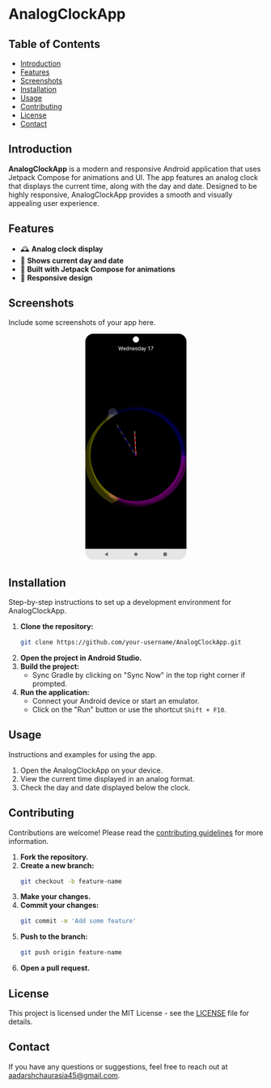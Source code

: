 # AnalogClockApp


## Table of Contents

- [Introduction](#introduction)
- [Features](#features)
- [Screenshots](#screenshots)
- [Installation](#installation)
- [Usage](#usage)
- [Contributing](#contributing)
- [License](#license)
- [Contact](#contact)

## Introduction

**AnalogClockApp** is a modern and responsive Android application that uses Jetpack Compose for animations and UI. The app features an analog clock that displays the current time, along with the day and date. Designed to be highly responsive, AnalogClockApp provides a smooth and visually appealing user experience.

## Features

- 🕰 **Analog clock display**
- 📅 **Shows current day and date**
- 🚀 **Built with Jetpack Compose for animations**
- 📱 **Responsive design**

## Screenshots

Include some screenshots of your app here.

<p align="center">
  <img src="/FinalApp.png" width="200" >
</p>


## Installation

Step-by-step instructions to set up a development environment for AnalogClockApp.

1. **Clone the repository:**
    ```bash
    git clone https://github.com/your-username/AnalogClockApp.git
    ```
2. **Open the project in Android Studio.**
3. **Build the project:**
    - Sync Gradle by clicking on "Sync Now" in the top right corner if prompted.
4. **Run the application:**
    - Connect your Android device or start an emulator.
    - Click on the "Run" button or use the shortcut `Shift + F10`.

## Usage

Instructions and examples for using the app.

1. Open the AnalogClockApp on your device.
2. View the current time displayed in an analog format.
3. Check the day and date displayed below the clock.

## Contributing

Contributions are welcome! Please read the [contributing guidelines](CONTRIBUTING.md) for more information.

1. **Fork the repository.**
2. **Create a new branch:**
    ```bash
    git checkout -b feature-name
    ```
3. **Make your changes.**
4. **Commit your changes:**
    ```bash
    git commit -m 'Add some feature'
    ```
5. **Push to the branch:**
    ```bash
    git push origin feature-name
    ```
6. **Open a pull request.**

## License

This project is licensed under the MIT License - see the [LICENSE](LICENSE) file for details.

## Contact

If you have any questions or suggestions, feel free to reach out at [aadarshchaurasia45@gmail.com](mailto:aadarshchaurasia45@gmail.com).
